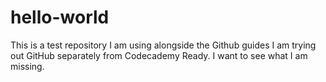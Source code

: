# hello-world
This is a test repository I am using alongside the Github guides
I am trying out GitHub separately from Codecademy Ready.  I want to see what I am missing.
